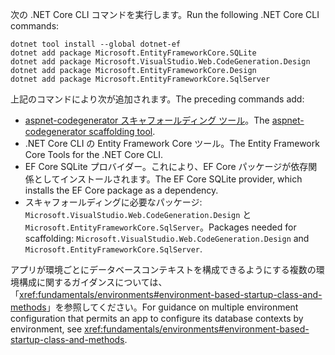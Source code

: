 <span data-ttu-id="2e7a5-101">次の .NET Core CLI コマンドを実行します。</span><span class="sxs-lookup"><span data-stu-id="2e7a5-101">Run the following .NET Core CLI commands:</span></span>

```dotnetcli
dotnet tool install --global dotnet-ef
dotnet add package Microsoft.EntityFrameworkCore.SQLite
dotnet add package Microsoft.VisualStudio.Web.CodeGeneration.Design
dotnet add package Microsoft.EntityFrameworkCore.Design
dotnet add package Microsoft.EntityFrameworkCore.SqlServer
```

<span data-ttu-id="2e7a5-102">上記のコマンドにより次が追加されます。</span><span class="sxs-lookup"><span data-stu-id="2e7a5-102">The preceding commands add:</span></span>

* <span data-ttu-id="2e7a5-103">[aspnet-codegenerator スキャフォールディング ツール](xref:fundamentals/tools/dotnet-aspnet-codegenerator)。</span><span class="sxs-lookup"><span data-stu-id="2e7a5-103">The [aspnet-codegenerator scaffolding tool](xref:fundamentals/tools/dotnet-aspnet-codegenerator).</span></span>
* <span data-ttu-id="2e7a5-104">.NET Core CLI の Entity Framework Core ツール。</span><span class="sxs-lookup"><span data-stu-id="2e7a5-104">The Entity Framework Core Tools for the .NET Core CLI.</span></span>
* <span data-ttu-id="2e7a5-105">EF Core SQLite プロバイダー。これにより、EF Core パッケージが依存関係としてインストールされます。</span><span class="sxs-lookup"><span data-stu-id="2e7a5-105">The EF Core SQLite provider, which installs the EF Core package as a dependency.</span></span>
* <span data-ttu-id="2e7a5-106">スキャフォールディングに必要なパッケージ: `Microsoft.VisualStudio.Web.CodeGeneration.Design` と `Microsoft.EntityFrameworkCore.SqlServer`。</span><span class="sxs-lookup"><span data-stu-id="2e7a5-106">Packages needed for scaffolding: `Microsoft.VisualStudio.Web.CodeGeneration.Design` and `Microsoft.EntityFrameworkCore.SqlServer`.</span></span>

<span data-ttu-id="2e7a5-107">アプリが環境ごとにデータベースコンテキストを構成できるようにする複数の環境構成に関するガイダンスについては、「<xref:fundamentals/environments#environment-based-startup-class-and-methods>」を参照してください。</span><span class="sxs-lookup"><span data-stu-id="2e7a5-107">For guidance on multiple environment configuration that permits an app to configure its database contexts by environment, see <xref:fundamentals/environments#environment-based-startup-class-and-methods>.</span></span>
